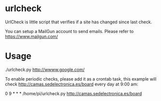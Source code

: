 # urlcheck

UrlCheck is little script that verifies if a site has changed since last check.

You can setup a MailGun account to send emails. Please refer to https://www.mailgun.com/

# Usage

  ./urlcheck.py http://wwww.google.com/
  
To enable periodic checks, please add it as a crontab task, this example will check http://camas.sedelectronica.es/board every day at 9:00 am:

0 9 * * * /home/pi/urlcheck.py http://camas.sedelectronica.es/board

  
 
